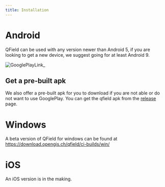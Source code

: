 ```yaml
---
title: Installation
---
```


Android
=======

QField can be used with any version newer than Android 5, if you are
looking to get a new device, we suggest going for at least Android 9.

![GooglePlayLink](images/Get_it_on_Google_play.png)\_

Get a pre-built apk
-------------------

We also offer a pre-built apk for you to download if you are not able or
do not want to use GooglePlay. You can get the qfield apk from the
[release](https://github.com/opengisch/QField/releases/) page.

Windows
=======

A beta version of QField for windows can be found at
<https://download.opengis.ch/qfield/ci-builds/win/>

iOS
===

An iOS version is in the making.
